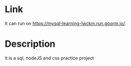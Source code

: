 # Link 
It can run on https://mysql-learning-lwckm.run.goorm.io/.

# Description
it is a sql, nodeJS and css practice project
